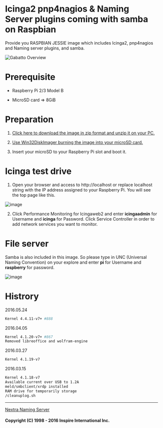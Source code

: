 # Icinga2 pnp4nagios &amp; Naming Server plugins coming with samba on Raspbian
Provide you RASPBIAN JESSIE image which includes Icinga2, pnp4nagios and Naming server plugins, and samba.

![Gabatto Overview](http://www.gabatto.com/blank-5)



# Prerequisite
- Raspberry Pi 2/3 Model B

- MicroSD card => 8GiB

# Preparation
1) [Click here to download the image in zip format and unzip it on your PC.](https://drive.google.com/open?id=0BzoHG_c1WjF5cmJXbTlxaEc3X2M)

2) [Use Win32DiskImager burning the image into your microSD card.](http://www.raspberry-projects.com/pi/pi-operating-systems/win32diskimager)

3) Insert your microSD to your Raspberry Pi slot and boot it.


# Icinga test drive
1) Open your browser and access to http://localhost or replace localhost string with the IP address assigned to your Raspberry Pi. You will see the top page like this.

![image](http://www.inspire-intl.com/images/gabatto_top.jpg)


2) Click Performance Monitoring for Icingaweb2 and enter __icingaadmin__ for Username and __icinga__ for Password. Click Service Controller in order to add network services you want to monitor.


# File server
Samba is also included in this image.  So please type in UNC (Universal Naming Convention) on your explore and enter __pi__ for Username and __raspberry__ for password.

![image](http://www.inspire-intl.com/images/miezou_samba.jpg)


# Histrory
2016.05.24
```sh
Kernel 4.4.11-v7+ #888
```

2016.04.05
```sh
Kernel 4.1.20-v7+ #867
Removed libreoffice and wolfram-engine
```

2016.03.27
```sh
Kernel 4.1.19-v7
```

2016.03.15
```sh
Kernel 4.1.18-v7
Available current over USB to 1.2A
meld/smbclient/xrdp installed
RAM drive for temporarily storage
/cleanuplog.sh
```
---

[Nextra Naming Server](http://inspire-intl.com/product/product_nextra.html#icinga)

#### Copyright (C) 1998 - 2016  Inspire International Inc.

